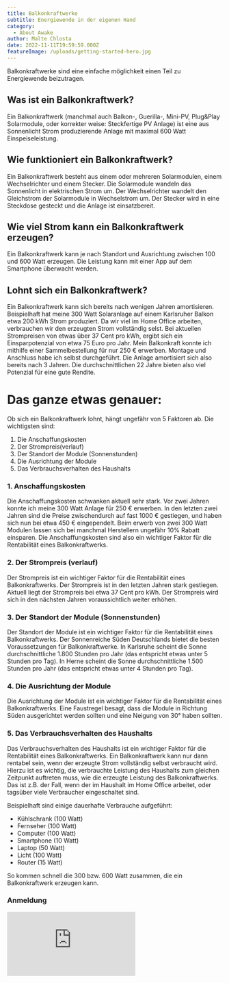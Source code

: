 ```yaml
---
title: Balkonkraftwerke
subtitle: Energiewende in der eigenen Hand
category:
  - About Awake
author: Malte Chlosta
date: 2022-11-11T19:59:59.000Z
featureImage: /uploads/getting-started-hero.jpg
---
```

Balkonkraftwerke sind eine einfache möglichkeit einen Teil zu Energiewende beizutragen.

## Was ist ein Balkonkraftwerk?

Ein Balkonkraftwerk (manchmal auch Balkon-, Guerilla-, Mini-PV, Plug&Play Solarmodule, oder korrekter weise: Steckfertige PV Anlage) ist eine aus Sonnenlicht Strom produzierende Anlage mit maximal 600 Watt Einspeiseleistung.

## Wie funktioniert ein Balkonkraftwerk?

Ein Balkonkraftwerk besteht aus einem oder mehreren Solarmodulen, einem Wechselrichter und einem Stecker. Die Solarmodule wandeln das Sonnenlicht in elektrischen Strom um. Der Wechselrichter wandelt den Gleichstrom der Solarmodule in Wechselstrom um. Der Stecker wird in eine Steckdose gesteckt und die Anlage ist einsatzbereit.

## Wie viel Strom kann ein Balkonkraftwerk erzeugen?

Ein Balkonkraftwerk kann je nach Standort und Ausrichtung zwischen 100 und 600 Watt erzeugen. Die Leistung kann mit einer App auf dem Smartphone überwacht werden.

## Lohnt sich ein Balkonkraftwerk?

Ein Balkonkraftwerk kann sich bereits nach wenigen Jahren amortisieren. Beispielhaft hat meine 300 Watt Solaranlage auf einem Karlsruher Balkon etwa 200 kWh Strom produziert. Da wir viel im Home Office arbeiten, verbrauchen wir den erzeugten Strom vollständig selst. Bei aktuellen Strompreisen von etwas über 37 Cent pro kWh, ergibt sich ein Einsparpotenzial von etwa 75 Euro pro Jahr.
Mein Balkonkraft konnte ich mithilfe einer Sammelbestellung für nur 250 € erwerben. Montage und Anschluss habe ich selbst durchgeführt. 
Die Anlage amortisiert sich also bereits nach 3 Jahren. 
Die durchschnittlichen 22 Jahre bieten also viel Potenzial für eine gute Rendite.

# Das ganze etwas genauer:

Ob sich ein Balkonkraftwerk lohnt, hängt ungefähr von 5 Faktoren ab. 
Die wichtigsten sind:
1) Die Anschaffungskosten 
2) Der Strompreis(verlauf)
3) Der Standort der Module (Sonnenstunden)
4) Die Ausrichtung der Module 
5) Das Verbrauchsverhalten des Haushalts

### 1. Anschaffungskosten

Die Anschaffungskosten schwanken aktuell sehr stark. Vor zwei Jahren konnte ich meine 300 Watt Anlage für 250 € erwerben. 
In den letzten zwei Jahren sind die Preise zwischendurch auf fast 1000 € gestiegen, und haben sich nun bei etwa 450 € eingependelt.
Beim erwerb von zwei 300 Watt Modulen lassen sich bei manchmal Herstellern ungefähr 10% Rabatt einsparen.
Die Anschaffungskosten sind also ein wichtiger Faktor für die Rentabilität eines Balkonkraftwerks.

### 2. Der Strompreis (verlauf)

Der Strompreis ist ein wichtiger Faktor für die Rentabilität eines Balkonkraftwerks.
Der Strompreis ist in den letzten Jahren stark gestiegen.
Aktuell liegt der Strompreis bei etwa 37 Cent pro kWh.
Der Strompreis wird sich in den nächsten Jahren voraussichtlich weiter erhöhen.


### 3. Der Standort der Module (Sonnenstunden)

Der Standort der Module ist ein wichtiger Faktor für die Rentabilität eines Balkonkraftwerks.
Der Sonnenreiche Süden Deutschlands bietet die besten Voraussetzungen für Balkonkraftwerke.
In Karlsruhe scheint die Sonne durchschnittliche 1.800 Stunden pro Jahr (das entspricht etwas unter 5 Stunden pro Tag).
In Herne scheint die Sonne durchschnittliche 1.500 Stunden pro Jahr (das entspricht etwas unter 4 Stunden pro Tag).

### 4. Die Ausrichtung der Module

Die Ausrichtung der Module ist ein wichtiger Faktor für die Rentabilität eines Balkonkraftwerks.
Eine Faustregel besagt, dass die Module in Richtung Süden ausgerichtet werden sollten und eine Neigung von 30° haben sollten.

### 5. Das Verbrauchsverhalten des Haushalts

Das Verbrauchsverhalten des Haushalts ist ein wichtiger Faktor für die Rentabilität eines Balkonkraftwerks.
Ein Balkonkraftwerk kann nur dann rentabel sein, wenn der erzeugte Strom vollständig selbst verbraucht wird.
Hierzu ist es wichtig, die verbrauchte Leistung des Haushalts zum gleichen Zeitpunkt auftreten muss, wie die erzeugte Leistung des Balkonkraftwerks.
Das ist z.B. der Fall, wenn der im Haushalt im Home Office arbeitet, oder tagsüber viele Verbraucher eingeschaltet sind.

Beispielhaft sind einige dauerhafte Verbrauche aufgeführt:
- Kühlschrank (100 Watt)
- Fernseher (100 Watt)
- Computer (100 Watt)
- Smartphone (10 Watt)
- Laptop (50 Watt)
- Licht (100 Watt)
- Router (15 Watt)

So kommen schnell die 300 bzw. 600 Watt zusammen, die ein Balkonkraftwerk erzeugen kann.



### Anmeldung
![Anmeldeformular](https://www.stadtwerke-herne.de/PDFs/Netze/stromnetz/Eigenerzeugungsanlagen%20PV/Anmeldung%20einer%20steckerfertigen%20Erzeugungsanlage_Formular.pdf)

